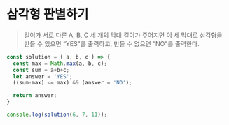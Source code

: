 # 삼각형 판별하기
> 길이가 서로 다른 A, B, C 세 개의 막대 길이가 주어지면 이 세 막대로 삼각형을 만들 수 있으면 “YES"를 출력하고, 만들 수 없으면 ”NO"를 출력한다.

```javascript
const solution = ( a, b, c ) => {
  const max = Math.max(a, b, c);
  const sum = a+b+c;
  let answer = 'YES';
  ((sum-max) <= max) && (answer = 'NO');

  return answer;
}

console.log(solution(6, 7, 11));
```